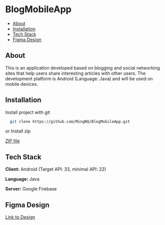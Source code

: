 # BlogMobileApp

- [About](https://github.com/MingNQ/BlogMobileApp/README.md#about)
- [Installation](https://github.com/MingNQ/BlogMobileApp/README.md#installation)
- [Tech Stack](https://github.com/MingNQ/BlogMobileApp/README.md#tech-stack)
- [Figma Design](https://github.com/MingNQ/BlogMobileApp/README.md#tech-stack)

## About

This is an application developed based on blogging and social networking sites that help users share interesting articles with other users. The development platform is Android (Language: Java) and will be used on mobile devices.

## Installation

Install project with git 

```bash
  git clone https://github.com/MingNQ/BlogMobileApp.git
```
  or Install zip 

  [ZIP file](https://github.com/MingNQ/BlogMobileApp/archive/refs/heads/master.zip)


## Tech Stack

**Client:** Android (Target API: 33, minimal API: 22)

**Language:** Java

**Server:** Google Firebase

## Figma Design

[Link to Design](https://www.figma.com/design/IAzCm1CfjDo0xNFMw8lD1i/Blog-mobile-app?node-id=0-1&t=wE0Pdg2s0KLZ6p2Q-1)
